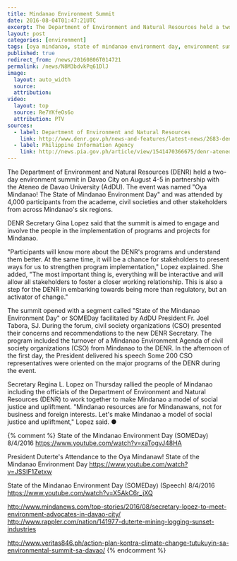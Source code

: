 ```yaml
---
title: Mindanao Environment Summit
date: 2016-08-04T01:47:21UTC
excerpt: The Department of Environment and Natural Resources held a two-day environment summit in Mindanao which started on 4 August to address environmental concerns in Mindanao and promote social justice.
layout: post
categories: [environment]
tags: [oya mindanao, state of mindanao environment day, environment summit, someday, denr, social justice]
published: true
redirect_from: /news/20160806T014721
permalink: /news/N8M3bdvkPq61DlJ
image:
  layout: auto_width
  source: 
  attribution: 
video:
  layout: top
  source: Re7YKfeOs6o
  attribution: PTV
sources:
  - label: Department of Environment and Natural Resources
    link: http://www.denr.gov.ph/news-and-features/latest-news/2683-denr-all-set-for-mindanao-environment-summit.html
  - label: Philippine Information Agency
    link: http://news.pia.gov.ph/article/view/1541470366675/denr-ateneo-hosts-mindanao-wide-environmental-summit
---
```


The Department of Environment and Natural Resources (DENR) held a two-day environment summit in Davao City on August 4-5 in partnership with the Ateneo de Davao University (AdDU).
The event was named "Oya Mindanao! The State of Mindanao Environment Day" and was attended by 4,000 participants from the academe, civil societies and other stakeholders from across Mindanao's six regions.

DENR Secretary Gina Lopez said that the summit is aimed to engage and involve the people in the implementation of programs and projects for Mindanao.

"Participants will know more about the DENR's programs and understand them better. At the same time, it will be a chance for stakeholders to present ways for us to strengthen program implementation," Lopez explained.
She added, "The most important thing is, everything will be interactive and will allow all stakeholders to foster a closer working relationship. This is also a step for the DENR in embarking towards being more than regulatory, but an activator of change."

The summit opened with a segment called "State of the Mindanao Environment Day" or SOMEDay facilitated by AdDU President Fr. Joel Tabora, SJ.
During the forum, civil society organizations (CSO) presented their concerns and recommendations to the new DENR Secretary.
The program included the turnover of a Mindanao Environment Agenda of civil society organizations (CSO) from Mindanao to the DENR.
In the afternoon of the first day, the President delivered his speech
Some 200 CSO representatives were oriented on the major programs of the DENR during the event.

Secretary Regina L. Lopez on Thursday rallied the people of Mindanao including the officials of the Department of Environment and Natural Resources (DENR) to work together to make Mindanao a model of social justice and upliftment.
"Mindanao resources are for Mindanawans, not for business and foreign interests. Let's make Mindanao a model of social justice and upliftment," Lopez said.
&#x25cf;

{% comment %}
State of the Mindanao Environment Day (SOMEDay) 8/4/2016
https://www.youtube.com/watch?v=xaTogvJ48HA

President Duterte's Attendance to the Oya Mindanaw! State of the Mindanao Environment Day
https://www.youtube.com/watch?v=JSSIF1Zetxw

State of the Mindanao Environment Day (SOMEDay) (Speech) 8/4/2016
https://www.youtube.com/watch?v=X5AkC6r_jXQ

http://www.mindanews.com/top-stories/2016/08/secretary-lopez-to-meet-environment-advocates-in-davao-city/
http://www.rappler.com/nation/141977-duterte-mining-logging-sunset-industries

http://www.veritas846.ph/action-plan-kontra-climate-change-tutukuyin-sa-environmental-summit-sa-davao/
{% endcomment %}


